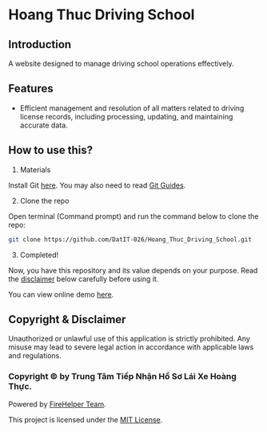 # Hoang Thuc Driving School

## Introduction
A website designed to manage driving school operations effectively.

## Features
- Efficient management and resolution of all matters related to driving license records, including processing, updating, and maintaining accurate data.

## How to use this?
1. Materials

Install Git [here](https://git-scm.com/downloads).
You may also need to read [Git Guides](https://github.com/git-guides/install-git).

2. Clone the repo

Open terminal (Command prompt) and run the command below to clone the repo:
   ```bash
   git clone https://github.com/DatIT-026/Hoang_Thuc_Driving_School.git
   ```
3. Completed!

Now, you have this repository and its value depends on your purpose.
   Read the [disclaimer](#copyright--disclaimer) below carefully before using it.

You can view online demo [here](https://datit-026.github.io/Hoang_Thuc_Driving_School/).

## Copyright & Disclaimer
Unauthorized or unlawful use of this application is strictly prohibited. Any misuse may lead to severe legal action in accordance with applicable laws and regulations.
### Copyright ©️ by Trung Tâm Tiếp Nhận Hồ Sơ Lái Xe Hoàng Thực. 

Powered by [FireHelper Team](https://www.facebook.com/hanguyentiendat2006).

This project is licensed under the [MIT License](LICENSE).


